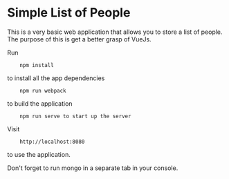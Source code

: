 # Simple List of People

This is a very basic web application that allows you to store a list of people.
The purpose of this is get a better grasp of VueJs.

Run

```
    npm install
```

to install all the app dependencies

```
    npm run webpack
```

to build the application

```
    npm run serve to start up the server
```

Visit

```
    http://localhost:8080
```

to use the application.

Don't forget to run mongo in a separate tab in your console.